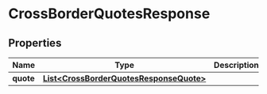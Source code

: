 

# CrossBorderQuotesResponse

## Properties

Name | Type | Description | Notes
------------ | ------------- | ------------- | -------------
**quote** | [**List&lt;CrossBorderQuotesResponseQuote&gt;**](CrossBorderQuotesResponseQuote.md) |  |  [optional]



